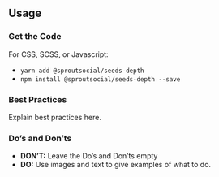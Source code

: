 ## Usage

### Get the Code

For CSS, SCSS, or Javascript:

- `yarn add @sproutsocial/seeds-depth`
- `npm install @sproutsocial/seeds-depth --save`

### Best Practices

Explain best practices here.

### Do’s and Don’ts

- **DON’T:** Leave the Do’s and Don’ts empty
- **DO:** Use images and text to give examples of what to do.
